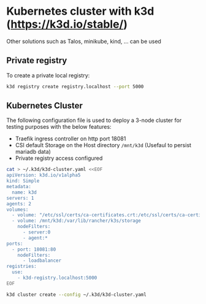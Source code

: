 # Kubernetes cluster with k3d (https://k3d.io/stable/)

Other solutions such as Talos, minikube, kind, ... can be used

## Private registry

To create a private local registry:
```bash
k3d registry create registry.localhost --port 5000
```

## Kubernetes Cluster

The following configuration file is used to deploy a 3-node cluster for testing purposes with the below features:

* Traefik ingress controller on http port 18081
* CSI default Storage on the Host directory `/mnt/k3d` (Usefaul to persist mariadb data)
* Private registry access configured

```bash
cat > ~/.k3d/k3d-cluster.yaml <<EOF
apiVersion: k3d.io/v1alpha5
kind: Simple
metadata:
  name: k3d
servers: 1
agents: 2
volumes:
  - volume: "/etc/ssl/certs/ca-certificates.crt:/etc/ssl/certs/ca-certificates.crt"
  - volume: /mnt/k3d:/var/lib/rancher/k3s/storage
    nodeFilters:
      - server:0
      - agent:*
ports:
  - port: 18081:80
    nodeFilters:
      - loadbalancer
registries:
  use:
    - k3d-registry.localhost:5000
EOF
```
```bash
k3d cluster create --config ~/.k3d/k3d-cluster.yaml
```
